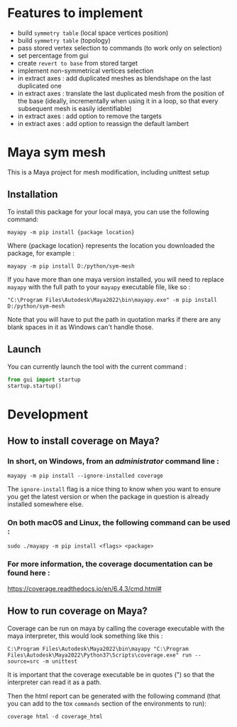 # Features to implement

* build `symmetry table` (local space vertices position)
* build `symmetry table` (topology)
* pass stored vertex selection to commands (to work only on selection)
* set percentage from gui
* create `revert to base` from stored target
* implement non-symmetrical vertices selection
* in extract axes : add duplicated meshes as blendshape on the last duplicated one
* in extract axes : translate the last duplicated mesh from the position of the base (ideally, incrementally when using it in a loop, so that every subsequent mesh is easily identifiable)
* in extract axes : add option to remove the targets
* in extract axes : add option to reassign the default lambert

# Maya sym mesh
This is a Maya project for mesh modification, including unittest setup

## Installation
To install this package for your local maya, you can use the following command: 
```commandline
mayapy -m pip install {package location}
```
Where {package location} represents the location you downloaded the package, for example :
```commandline
mayapy -m pip install D:/python/sym-mesh
```
If you have more than one maya version installed, you will need to replace `mayapy` with the full path to your `mayapy` executable file, like so : 
```commandline
"C:\Program Files\Autodesk\Maya2022\bin\mayapy.exe" -m pip install D:/python/sym-mesh
```
Note that you will have to put the path in quotation marks if there are any blank spaces in it as Windows can't handle those.

## Launch
You can currently launch the tool with the current command : 
```python
from gui import startup
startup.startup()
```


# Development

## How to install coverage on Maya?

### In short, on Windows, from an ***administrator*** command line :
```commandline
mayapy -m pip install --ignore-installed coverage
```
The `ignore-install` flag is a nice thing to know when you want to ensure you get the latest version or when the package in question is already installed somewhere else.

### On both macOS and Linux, the following command can be used :
```commandline
sudo ./mayapy -m pip install <flags> <package>
```

### For more information, the coverage documentation can be found here :
https://coverage.readthedocs.io/en/6.4.3/cmd.html#

## How to run coverage on Maya?
Coverage can be run on maya by calling the coverage executable with the maya interpreter, this would look something like this : 
```commandline
C:\Program Files\Autodesk\Maya2022\bin\mayapy "C:\Program Files\Autodesk\Maya2022\Python37\Scripts\coverage.exe" run --source=src -m unittest
```
It is important that the coverage executable be in quotes (") so that the interpreter can read it as a path.

Then the html report can be generated with the following command (that you can add to the tox `commands` section of the environments to run):
```commandline
coverage html -d coverage_html
```
